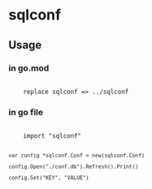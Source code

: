 # sqlconf

## Usage
### in go.mod
<code>
    replace sqlconf => ../sqlconf
</code>

### in go file
<code>
    import "sqlconf"

    var config *sqlconf.Conf = new(sqlconf.Conf)

    config.Open("./conf.db").Refresh().Print()

    config.Set("KEY", "VALUE")
</code>


